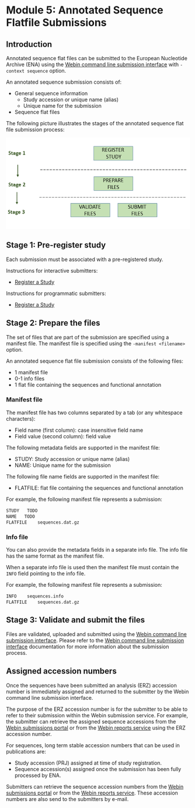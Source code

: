 # Module 5: Annotated Sequence Flatfile Submissions

## Introduction

Annotated sequence flat files can be submitted to the European Nucleotide Archive (ENA)
using the [Webin command line submission interface](cli_01.html)
with `-context sequence` option.

An annotated sequence submission consists of:
- General sequence information
   - Study accession or unique name (alias)
   - Unique name for the submission
- Sequence flat files

The following picture illustrates the stages of the annotated sequence flat file submission process:

![Submission process](images/webin-cli_03.png)

## Stage 1: Pre-register study

Each submission must be associated with a pre-registered study.

Instructions for interactive submitters:
- [Register a Study](mod_02.html)

Instructions for programmatic submitters:
- [Register a Study](prog_02.html)

## Stage 2: Prepare the files

The set of files that are part of the submission are specified using a manifest file.
The manifest file is specified using the `-manifest <filename>` option.

An annotated sequence flat file submission consists of the following files:

- 1 manifest file
- 0-1 info files
- 1 flat file containing the sequences and functional annotation

### Manifest file

The manifest file has two columns separated by a tab (or any whitespace characters):
- Field name (first column): case insensitive field name   
- Field value (second column): field value

The following metadata fields are supported in the manifest file:

- STUDY: Study accession or unique name (alias)
- NAME: Unique name for the submission

The following file name fields are supported in the manifest file:

- FLATFILE: flat file containing the sequences and functional annotation

For example, the following manifest file represents a submission:

```
STUDY   TODO
NAME   TODO
FLATFILE    sequences.dat.gz
```

### Info file

You can also provide the metadata fields in a separate info file. The info file has the same format as the manifest file.

When a separate info file is used then the manifest file must contain the `INFO`
field pointing to the info file.

For example, the following manifest file represents a submission:

```
INFO    sequences.info
FLATFILE    sequences.dat.gz
```

## Stage 3: Validate and submit the files

Files are validated, uploaded and submitted using the [Webin command line submission interface](cli_01.html).
Please refer to the [Webin command line submission interface](cli_01.html) documentation for more information
about the submission process.

## Assigned accession numbers

Once the sequences have been submitted an analysis (ERZ) accession number is immediately assigned and
returned to the submitter by the Webin command line submission interface.

The purpose of the ERZ accession number is for the submitter to be able to refer to their submission within the
Webin submission service. For example, the submitter can retrieve the assigned sequence accessions
from the [Webin submissions portal](prog_11.html) or from the [Webin reports service](prog_10.html) using
the ERZ accession number.

For sequences, long term stable accession numbers that can be used in publications are:

- Study accession (PRJ) assigned at time of study registration.
- Sequence accession(s) assigned once the submission has been fully processed by ENA.

Submitters can retrieve the sequence accession numbers from the [Webin submissions portal](prog_11.html)
or from the [Webin reports service](prog_10.html). These accession numbers are also send to the submitters by
e-mail.
